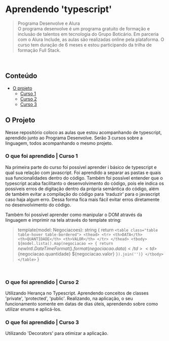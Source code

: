 # Aprendendo 'typescript'


> Programa Desenvolve e Alura <br>
O programa desenvolve é um programa gratuito de formação e inclusão de talentos em tecnologia do Grupo Boticário. Em parceria com o Alura Include, as aulas são realizadas online pela plataforma. O curso tem duração de 6 meses e estou participando da trilha de formação Full Stack.

<br>

## Conteúdo

- [O projeto](#o-projeto)
   - [Curso 1](#o-que-foi-aprendido--curso-1)
   - [Curso 2](#o-que-foi-aprendido--curso-2)
   - [Curso 3](#o-que-foi-aprendido--curso-3)

## O Projeto
Nesse repositório coloco as aulas que estou acompanhando de typescript, aprendido junto ao Programa Desenvolve. Serão 3 cursos sobre a linguagem, todos acompanhando o mesmo projeto.

### O que foi aprendido | Curso 1
Na primeira parte do curso foi possível aprender i básico de typescript e qual sua relação com javascript. Foi aprendido a separar as pastas e quais sua funcionalidades dentro do código. Também foi possível entender que o typescript acaba facilitanto o desenvolvimento do código, pois ele indica os possíveis erros de digitação dentro da própria semântica do código, além de também evitar a compilação do código para 'traduzir' para o javascript caso haja algum erro. Dessa forma fica mais fácil evitar erros diretamente no desenvolvimento do código.

Também foi possível aprender como manipular o DOM através da linguagem e imprimir na tela através do template string:

>template(model: Negociacoes): string {
      return `
      <table class="table table-hover table-bordered">
         <thead>
            <tr>
               <th>DATA</th>
               <th>QUANTIDADE</th>
               <th>VALOR</th>
            </tr>
         </thead>
         <tbody>
            ${model.lista().map(negociacao => {
         return `
                  <tr>
                     <td>${new Intl.DateTimeFormat().format(negociacao.data)}</td>
                     <td>${negociacao.quantidade}</td>
                     <td>${negociacao.valor}</td>
                  </tr>
               `
      }).join('')}
         </tbody>
      </table>
    `
   }

   <br>

### O que foi aprendido | Curso 2
Utilizando Herança no Typescript. Aprendendo conceitos de classes 'private', 'protected', 'public'. Realizando, na aplicação, o seu funcionamento somente em datas de dias úteis, aprendendo sobre como utilizar enums e aplicá-los.
### O que foi aprendido | Curso 3
Utilizando 'Decorators' para otimizar a aplicação.